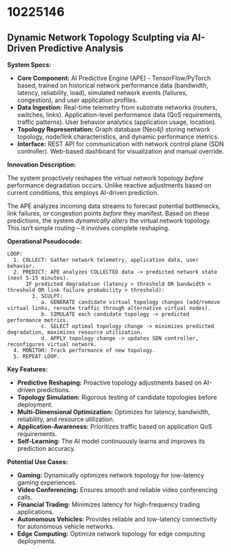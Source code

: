 # 10225146

## Dynamic Network Topology Sculpting via AI-Driven Predictive Analysis

**System Specs:**

*   **Core Component:** AI Predictive Engine (APE) - TensorFlow/PyTorch based, trained on historical network performance data (bandwidth, latency, reliability, load), simulated network events (failures, congestion), and user application profiles.
*   **Data Ingestion:** Real-time telemetry from substrate networks (routers, switches, links). Application-level performance data (QoS requirements, traffic patterns). User behavior analytics (application usage, location).
*   **Topology Representation:** Graph database (Neo4j) storing network topology, node/link characteristics, and dynamic performance metrics.
*   **Interface:** REST API for communication with network control plane (SDN controller). Web-based dashboard for visualization and manual override.

**Innovation Description:**

The system proactively reshapes the virtual network topology *before* performance degradation occurs. Unlike reactive adjustments based on current conditions, this employs AI-driven prediction. 

The APE analyzes incoming data streams to forecast potential bottlenecks, link failures, or congestion points *before* they manifest. Based on these predictions, the system *dynamically alters* the virtual network topology. This isn’t simple routing – it involves complete reshaping.

**Operational Pseudocode:**

```
LOOP:
  1. COLLECT: Gather network telemetry, application data, user behavior.
  2. PREDICT: APE analyzes COLLECTED data -> predicted network state (next 5-15 minutes).
      IF predicted degradation (latency > threshold OR bandwidth < threshold OR link failure probability > threshold):
        3. SCULPT:
           a. GENERATE candidate virtual topology changes (add/remove virtual links, reroute traffic through alternative virtual nodes).
           b. SIMULATE each candidate topology -> predicted performance metrics.
           c. SELECT optimal topology change -> minimizes predicted degradation, maximizes resource utilization.
           d. APPLY topology change -> updates SDN controller, reconfigures virtual network.
  4. MONITOR: Track performance of new topology.
  5. REPEAT LOOP.
```

**Key Features:**

*   **Predictive Reshaping:**  Proactive topology adjustments based on AI-driven predictions.
*   **Topology Simulation:**  Rigorous testing of candidate topologies before deployment.
*   **Multi-Dimensional Optimization:** Optimizes for latency, bandwidth, reliability, and resource utilization.
*   **Application-Awareness:**  Prioritizes traffic based on application QoS requirements.
*   **Self-Learning:** The AI model continuously learns and improves its prediction accuracy.

**Potential Use Cases:**

*   **Gaming:** Dynamically optimizes network topology for low-latency gaming experiences.
*   **Video Conferencing:** Ensures smooth and reliable video conferencing calls.
*   **Financial Trading:** Minimizes latency for high-frequency trading applications.
*   **Autonomous Vehicles:** Provides reliable and low-latency connectivity for autonomous vehicle networks.
*   **Edge Computing:** Optimize network topology for edge computing deployments.